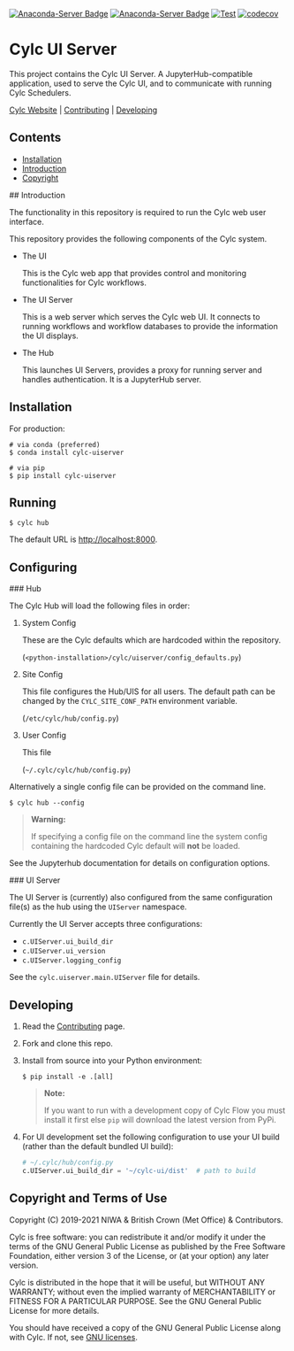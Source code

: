 [![Anaconda-Server Badge](https://anaconda.org/conda-forge/cylc-uiserver/badges/version.svg)](https://anaconda.org/conda-forge/cylc-uiserver)
[![Anaconda-Server Badge](https://anaconda.org/conda-forge/cylc-uiserver/badges/downloads.svg)](https://anaconda.org/conda-forge/cylc-uiserver)
[![Test](https://github.com/cylc/cylc-uiserver/actions/workflows/test.yml/badge.svg?branch=master&event=push)](https://github.com/cylc/cylc-uiserver/actions/workflows/test.yml)
[![codecov](https://codecov.io/gh/cylc/cylc-uiserver/branch/master/graph/badge.svg)](https://codecov.io/gh/cylc/cylc-uiserver)

# Cylc UI Server

This project contains the Cylc UI Server. A JupyterHub-compatible application,
used to serve the Cylc UI, and to communicate with running Cylc Schedulers.

[Cylc Website](https://cylc.org/) |
[Contributing](CONTRIBUTING.md) |
[Developing](DEVELOPING.md)

## Contents

- [Installation](#installation)
- [Introduction](#introduction)
- [Copyright](#copyright-and-terms-of-use)

## Introduction

The functionality in this repository is required to run the Cylc web user
interface.

This repository provides the following components of the Cylc system.

* The UI

  This is the Cylc web app that provides control and monitoring functionalities
  for Cylc workflows.

* The UI Server

  This is a web server which serves the Cylc web UI. It connects to running
  workflows and workflow databases to provide the information the UI displays.

* The Hub

  This launches UI Servers, provides a proxy for running server and handles
  authentication. It is a JupyterHub server.

## Installation

For production:

```console
# via conda (preferred)
$ conda install cylc-uiserver

# via pip
$ pip install cylc-uiserver
```

## Running

```console
$ cylc hub
```

The default URL is [http://localhost:8000](http://localhost:8000).

## Configuring

### Hub

The Cylc Hub will load the following files in order:

1) System Config

   These are the Cylc defaults which are hardcoded within the repository.

   (`<python-installation>/cylc/uiserver/config_defaults.py`)

2) Site Config

   This file configures the Hub/UIS for all users. The default path can be
   changed by the ``CYLC_SITE_CONF_PATH`` environment variable.

   (`/etc/cylc/hub/config.py`)

3) User Config

   This file

   (`~/.cylc/cylc/hub/config.py`)

Alternatively a single config file can be provided on the command line.

```console
$ cylc hub --config
```

> **Warning:**
>
> If specifying a config file on the command line the system config containing
> the hardcoded Cylc default will **not** be loaded.

See the Jupyterhub documentation for details on configuration options.

### UI Server

The UI Server is (currently) also configured from the same configuration file(s)
as the hub using the
`UIServer` namespace.

Currently the UI Server accepts three configurations:

* `c.UIServer.ui_build_dir`
* `c.UIServer.ui_version`
* `c.UIServer.logging_config`

See the `cylc.uiserver.main.UIServer` file for details.

## Developing

1) Read the [Contributing](CONTRIBUTING.md) page.

2) Fork and clone this repo.

3) Install from source into your Python environment:

   ```console
   $ pip install -e .[all]
   ```

   > **Note:**
   >
   > If you want to run with a development copy of Cylc Flow you must install
   > it first else `pip` will download the latest version from PyPi.

4) For UI development set the following configuration to use your UI build
   (rather than the default bundled UI build):

   ```python
   # ~/.cylc/hub/config.py
   c.UIServer.ui_build_dir = '~/cylc-ui/dist'  # path to build
   ```

## Copyright and Terms of Use

Copyright (C) 2019-<span actions:bind='current-year'>2021</span> NIWA & British Crown (Met Office) & Contributors.

Cylc is free software: you can redistribute it and/or modify it under the terms
of the GNU General Public License as published by the Free Software Foundation,
either version 3 of the License, or (at your option) any later version.

Cylc is distributed in the hope that it will be useful, but WITHOUT ANY
WARRANTY; without even the implied warranty of MERCHANTABILITY or FITNESS FOR A
PARTICULAR PURPOSE.  See the GNU General Public License for more details.

You should have received a copy of the GNU General Public License along with
Cylc.  If not, see [GNU licenses](http://www.gnu.org/licenses/).
